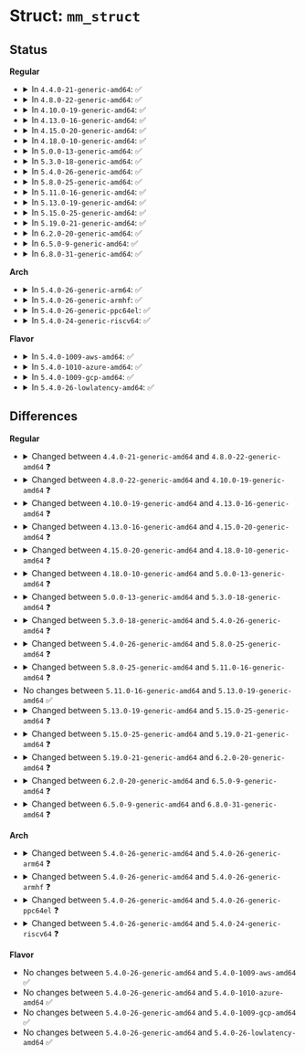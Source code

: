 # Struct: <code>mm_struct</code>

## Status
<b>Regular</b>
<ul>
<li>
<details>
<summary>In <code>4.4.0-21-generic-amd64</code>: ✅</summary>

```c
struct mm_struct {
    struct vm_area_struct * mmap;
    struct rb_root mm_rb;
    u32 vmacache_seqnum;
    long unsigned int (*)(struct file *, long unsigned int, long unsigned int, long unsigned int, long unsigned int) get_unmapped_area;
    long unsigned int mmap_base;
    long unsigned int mmap_legacy_base;
    long unsigned int task_size;
    long unsigned int highest_vm_end;
    pgd_t * pgd;
    atomic_t mm_users;
    atomic_t mm_count;
    atomic_long_t nr_ptes;
    atomic_long_t nr_pmds;
    int map_count;
    spinlock_t page_table_lock;
    struct rw_semaphore mmap_sem;
    struct list_head mmlist;
    long unsigned int hiwater_rss;
    long unsigned int hiwater_vm;
    long unsigned int total_vm;
    long unsigned int locked_vm;
    long unsigned int pinned_vm;
    long unsigned int shared_vm;
    long unsigned int exec_vm;
    long unsigned int stack_vm;
    long unsigned int def_flags;
    long unsigned int start_code;
    long unsigned int end_code;
    long unsigned int start_data;
    long unsigned int end_data;
    long unsigned int start_brk;
    long unsigned int brk;
    long unsigned int start_stack;
    long unsigned int arg_start;
    long unsigned int arg_end;
    long unsigned int env_start;
    long unsigned int env_end;
    long unsigned int[46] saved_auxv;
    struct mm_rss_stat rss_stat;
    struct linux_binfmt * binfmt;
    cpumask_var_t cpu_vm_mask_var;
    mm_context_t context;
    long unsigned int flags;
    struct core_state * core_state;
    spinlock_t ioctx_lock;
    struct kioctx_table * ioctx_table;
    struct task_struct * owner;
    struct file * exe_file;
    struct mmu_notifier_mm * mmu_notifier_mm;
    long unsigned int numa_next_scan;
    long unsigned int numa_scan_offset;
    int numa_scan_seq;
    bool tlb_flush_pending;
    struct uprobes_state uprobes_state;
    void * bd_addr;
    atomic_long_t hugetlb_usage;
}
```
</details>
</li>
<li>
<details>
<summary>In <code>4.8.0-22-generic-amd64</code>: ✅</summary>

```c
struct mm_struct {
    struct vm_area_struct * mmap;
    struct rb_root mm_rb;
    u32 vmacache_seqnum;
    long unsigned int (*)(struct file *, long unsigned int, long unsigned int, long unsigned int, long unsigned int) get_unmapped_area;
    long unsigned int mmap_base;
    long unsigned int mmap_legacy_base;
    long unsigned int task_size;
    long unsigned int highest_vm_end;
    pgd_t * pgd;
    atomic_t mm_users;
    atomic_t mm_count;
    atomic_long_t nr_ptes;
    atomic_long_t nr_pmds;
    int map_count;
    spinlock_t page_table_lock;
    struct rw_semaphore mmap_sem;
    struct list_head mmlist;
    long unsigned int hiwater_rss;
    long unsigned int hiwater_vm;
    long unsigned int total_vm;
    long unsigned int locked_vm;
    long unsigned int pinned_vm;
    long unsigned int data_vm;
    long unsigned int exec_vm;
    long unsigned int stack_vm;
    long unsigned int def_flags;
    long unsigned int start_code;
    long unsigned int end_code;
    long unsigned int start_data;
    long unsigned int end_data;
    long unsigned int start_brk;
    long unsigned int brk;
    long unsigned int start_stack;
    long unsigned int arg_start;
    long unsigned int arg_end;
    long unsigned int env_start;
    long unsigned int env_end;
    long unsigned int[46] saved_auxv;
    struct mm_rss_stat rss_stat;
    struct linux_binfmt * binfmt;
    cpumask_var_t cpu_vm_mask_var;
    mm_context_t context;
    long unsigned int flags;
    struct core_state * core_state;
    spinlock_t ioctx_lock;
    struct kioctx_table * ioctx_table;
    struct task_struct * owner;
    struct file * exe_file;
    struct mmu_notifier_mm * mmu_notifier_mm;
    long unsigned int numa_next_scan;
    long unsigned int numa_scan_offset;
    int numa_scan_seq;
    bool tlb_flush_pending;
    struct uprobes_state uprobes_state;
    void * bd_addr;
    atomic_long_t hugetlb_usage;
    struct work_struct async_put_work;
}
```
</details>
</li>
<li>
<details>
<summary>In <code>4.10.0-19-generic-amd64</code>: ✅</summary>

```c
struct mm_struct {
    struct vm_area_struct * mmap;
    struct rb_root mm_rb;
    u32 vmacache_seqnum;
    long unsigned int (*)(struct file *, long unsigned int, long unsigned int, long unsigned int, long unsigned int) get_unmapped_area;
    long unsigned int mmap_base;
    long unsigned int mmap_legacy_base;
    long unsigned int task_size;
    long unsigned int highest_vm_end;
    pgd_t * pgd;
    atomic_t mm_users;
    atomic_t mm_count;
    atomic_long_t nr_ptes;
    atomic_long_t nr_pmds;
    int map_count;
    spinlock_t page_table_lock;
    struct rw_semaphore mmap_sem;
    struct list_head mmlist;
    long unsigned int hiwater_rss;
    long unsigned int hiwater_vm;
    long unsigned int total_vm;
    long unsigned int locked_vm;
    long unsigned int pinned_vm;
    long unsigned int data_vm;
    long unsigned int exec_vm;
    long unsigned int stack_vm;
    long unsigned int def_flags;
    long unsigned int start_code;
    long unsigned int end_code;
    long unsigned int start_data;
    long unsigned int end_data;
    long unsigned int start_brk;
    long unsigned int brk;
    long unsigned int start_stack;
    long unsigned int arg_start;
    long unsigned int arg_end;
    long unsigned int env_start;
    long unsigned int env_end;
    long unsigned int[46] saved_auxv;
    struct mm_rss_stat rss_stat;
    struct linux_binfmt * binfmt;
    cpumask_var_t cpu_vm_mask_var;
    mm_context_t context;
    long unsigned int flags;
    struct core_state * core_state;
    spinlock_t ioctx_lock;
    struct kioctx_table * ioctx_table;
    struct task_struct * owner;
    struct user_namespace * user_ns;
    struct file * exe_file;
    struct mmu_notifier_mm * mmu_notifier_mm;
    struct cpumask cpumask_allocation;
    long unsigned int numa_next_scan;
    long unsigned int numa_scan_offset;
    int numa_scan_seq;
    bool tlb_flush_pending;
    struct uprobes_state uprobes_state;
    atomic_long_t hugetlb_usage;
    struct work_struct async_put_work;
}
```
</details>
</li>
<li>
<details>
<summary>In <code>4.13.0-16-generic-amd64</code>: ✅</summary>

```c
struct mm_struct {
    struct vm_area_struct * mmap;
    struct rb_root mm_rb;
    u32 vmacache_seqnum;
    long unsigned int (*)(struct file *, long unsigned int, long unsigned int, long unsigned int, long unsigned int) get_unmapped_area;
    long unsigned int mmap_base;
    long unsigned int mmap_legacy_base;
    long unsigned int mmap_compat_base;
    long unsigned int mmap_compat_legacy_base;
    long unsigned int task_size;
    long unsigned int highest_vm_end;
    pgd_t * pgd;
    atomic_t mm_users;
    atomic_t mm_count;
    atomic_long_t nr_ptes;
    atomic_long_t nr_pmds;
    int map_count;
    spinlock_t page_table_lock;
    struct rw_semaphore mmap_sem;
    struct list_head mmlist;
    long unsigned int hiwater_rss;
    long unsigned int hiwater_vm;
    long unsigned int total_vm;
    long unsigned int locked_vm;
    long unsigned int pinned_vm;
    long unsigned int data_vm;
    long unsigned int exec_vm;
    long unsigned int stack_vm;
    long unsigned int def_flags;
    long unsigned int start_code;
    long unsigned int end_code;
    long unsigned int start_data;
    long unsigned int end_data;
    long unsigned int start_brk;
    long unsigned int brk;
    long unsigned int start_stack;
    long unsigned int arg_start;
    long unsigned int arg_end;
    long unsigned int env_start;
    long unsigned int env_end;
    long unsigned int[46] saved_auxv;
    struct mm_rss_stat rss_stat;
    struct linux_binfmt * binfmt;
    cpumask_var_t cpu_vm_mask_var;
    mm_context_t context;
    long unsigned int flags;
    struct core_state * core_state;
    spinlock_t ioctx_lock;
    struct kioctx_table * ioctx_table;
    struct task_struct * owner;
    struct user_namespace * user_ns;
    struct file * exe_file;
    struct mmu_notifier_mm * mmu_notifier_mm;
    struct cpumask cpumask_allocation;
    long unsigned int numa_next_scan;
    long unsigned int numa_scan_offset;
    int numa_scan_seq;
    atomic_t tlb_flush_pending;
    bool tlb_flush_batched;
    struct uprobes_state uprobes_state;
    atomic_long_t hugetlb_usage;
    struct work_struct async_put_work;
}
```
</details>
</li>
<li>
<details>
<summary>In <code>4.15.0-20-generic-amd64</code>: ✅</summary>

```c
struct mm_struct {
    struct vm_area_struct * mmap;
    struct rb_root mm_rb;
    u32 vmacache_seqnum;
    long unsigned int (*)(struct file *, long unsigned int, long unsigned int, long unsigned int, long unsigned int) get_unmapped_area;
    long unsigned int mmap_base;
    long unsigned int mmap_legacy_base;
    long unsigned int mmap_compat_base;
    long unsigned int mmap_compat_legacy_base;
    long unsigned int task_size;
    long unsigned int highest_vm_end;
    pgd_t * pgd;
    atomic_t mm_users;
    atomic_t mm_count;
    atomic_long_t pgtables_bytes;
    int map_count;
    spinlock_t page_table_lock;
    struct rw_semaphore mmap_sem;
    struct list_head mmlist;
    long unsigned int hiwater_rss;
    long unsigned int hiwater_vm;
    long unsigned int total_vm;
    long unsigned int locked_vm;
    long unsigned int pinned_vm;
    long unsigned int data_vm;
    long unsigned int exec_vm;
    long unsigned int stack_vm;
    long unsigned int def_flags;
    long unsigned int start_code;
    long unsigned int end_code;
    long unsigned int start_data;
    long unsigned int end_data;
    long unsigned int start_brk;
    long unsigned int brk;
    long unsigned int start_stack;
    long unsigned int arg_start;
    long unsigned int arg_end;
    long unsigned int env_start;
    long unsigned int env_end;
    long unsigned int[46] saved_auxv;
    struct mm_rss_stat rss_stat;
    struct linux_binfmt * binfmt;
    cpumask_var_t cpu_vm_mask_var;
    mm_context_t context;
    long unsigned int flags;
    struct core_state * core_state;
    atomic_t membarrier_state;
    spinlock_t ioctx_lock;
    struct kioctx_table * ioctx_table;
    struct task_struct * owner;
    struct user_namespace * user_ns;
    struct file * exe_file;
    struct mmu_notifier_mm * mmu_notifier_mm;
    struct cpumask cpumask_allocation;
    long unsigned int numa_next_scan;
    long unsigned int numa_scan_offset;
    int numa_scan_seq;
    atomic_t tlb_flush_pending;
    bool tlb_flush_batched;
    struct uprobes_state uprobes_state;
    atomic_long_t hugetlb_usage;
    struct work_struct async_put_work;
    struct hmm * hmm;
}
```
</details>
</li>
<li>
<details>
<summary>In <code>4.18.0-10-generic-amd64</code>: ✅</summary>

```c
struct mm_struct {
    struct vm_area_struct * mmap;
    struct rb_root mm_rb;
    u64 vmacache_seqnum;
    long unsigned int (*)(struct file *, long unsigned int, long unsigned int, long unsigned int, long unsigned int) get_unmapped_area;
    long unsigned int mmap_base;
    long unsigned int mmap_legacy_base;
    long unsigned int mmap_compat_base;
    long unsigned int mmap_compat_legacy_base;
    long unsigned int task_size;
    long unsigned int highest_vm_end;
    pgd_t * pgd;
    atomic_t mm_users;
    atomic_t mm_count;
    atomic_long_t pgtables_bytes;
    int map_count;
    spinlock_t page_table_lock;
    struct rw_semaphore mmap_sem;
    struct list_head mmlist;
    long unsigned int hiwater_rss;
    long unsigned int hiwater_vm;
    long unsigned int total_vm;
    long unsigned int locked_vm;
    long unsigned int pinned_vm;
    long unsigned int data_vm;
    long unsigned int exec_vm;
    long unsigned int stack_vm;
    long unsigned int def_flags;
    spinlock_t arg_lock;
    long unsigned int start_code;
    long unsigned int end_code;
    long unsigned int start_data;
    long unsigned int end_data;
    long unsigned int start_brk;
    long unsigned int brk;
    long unsigned int start_stack;
    long unsigned int arg_start;
    long unsigned int arg_end;
    long unsigned int env_start;
    long unsigned int env_end;
    long unsigned int[46] saved_auxv;
    struct mm_rss_stat rss_stat;
    struct linux_binfmt * binfmt;
    cpumask_var_t cpu_vm_mask_var;
    mm_context_t context;
    long unsigned int flags;
    struct core_state * core_state;
    atomic_t membarrier_state;
    spinlock_t ioctx_lock;
    struct kioctx_table * ioctx_table;
    struct task_struct * owner;
    struct user_namespace * user_ns;
    struct file * exe_file;
    struct mmu_notifier_mm * mmu_notifier_mm;
    struct cpumask cpumask_allocation;
    long unsigned int numa_next_scan;
    long unsigned int numa_scan_offset;
    int numa_scan_seq;
    atomic_t tlb_flush_pending;
    bool tlb_flush_batched;
    struct uprobes_state uprobes_state;
    atomic_long_t hugetlb_usage;
    struct work_struct async_put_work;
    struct hmm * hmm;
}
```
</details>
</li>
<li>
<details>
<summary>In <code>5.0.0-13-generic-amd64</code>: ✅</summary>

```c
struct mm_struct {
    struct vm_area_struct * mmap;
    struct rb_root mm_rb;
    u64 vmacache_seqnum;
    long unsigned int (*)(struct file *, long unsigned int, long unsigned int, long unsigned int, long unsigned int) get_unmapped_area;
    long unsigned int mmap_base;
    long unsigned int mmap_legacy_base;
    long unsigned int mmap_compat_base;
    long unsigned int mmap_compat_legacy_base;
    long unsigned int task_size;
    long unsigned int highest_vm_end;
    pgd_t * pgd;
    atomic_t mm_users;
    atomic_t mm_count;
    atomic_long_t pgtables_bytes;
    int map_count;
    spinlock_t page_table_lock;
    struct rw_semaphore mmap_sem;
    struct list_head mmlist;
    long unsigned int hiwater_rss;
    long unsigned int hiwater_vm;
    long unsigned int total_vm;
    long unsigned int locked_vm;
    long unsigned int pinned_vm;
    long unsigned int data_vm;
    long unsigned int exec_vm;
    long unsigned int stack_vm;
    long unsigned int def_flags;
    spinlock_t arg_lock;
    long unsigned int start_code;
    long unsigned int end_code;
    long unsigned int start_data;
    long unsigned int end_data;
    long unsigned int start_brk;
    long unsigned int brk;
    long unsigned int start_stack;
    long unsigned int arg_start;
    long unsigned int arg_end;
    long unsigned int env_start;
    long unsigned int env_end;
    long unsigned int[46] saved_auxv;
    struct mm_rss_stat rss_stat;
    struct linux_binfmt * binfmt;
    mm_context_t context;
    long unsigned int flags;
    struct core_state * core_state;
    atomic_t membarrier_state;
    spinlock_t ioctx_lock;
    struct kioctx_table * ioctx_table;
    struct task_struct * owner;
    struct user_namespace * user_ns;
    struct file * exe_file;
    struct mmu_notifier_mm * mmu_notifier_mm;
    long unsigned int numa_next_scan;
    long unsigned int numa_scan_offset;
    int numa_scan_seq;
    atomic_t tlb_flush_pending;
    bool tlb_flush_batched;
    struct uprobes_state uprobes_state;
    atomic_long_t hugetlb_usage;
    struct work_struct async_put_work;
    struct hmm * hmm;
    long unsigned int[0] cpu_bitmap;
}
```
</details>
</li>
<li>
<details>
<summary>In <code>5.3.0-18-generic-amd64</code>: ✅</summary>

```c
struct mm_struct {
    struct vm_area_struct * mmap;
    struct rb_root mm_rb;
    u64 vmacache_seqnum;
    long unsigned int (*)(struct file *, long unsigned int, long unsigned int, long unsigned int, long unsigned int) get_unmapped_area;
    long unsigned int mmap_base;
    long unsigned int mmap_legacy_base;
    long unsigned int mmap_compat_base;
    long unsigned int mmap_compat_legacy_base;
    long unsigned int task_size;
    long unsigned int highest_vm_end;
    pgd_t * pgd;
    atomic_t mm_users;
    atomic_t mm_count;
    atomic_long_t pgtables_bytes;
    int map_count;
    spinlock_t page_table_lock;
    struct rw_semaphore mmap_sem;
    struct list_head mmlist;
    long unsigned int hiwater_rss;
    long unsigned int hiwater_vm;
    long unsigned int total_vm;
    long unsigned int locked_vm;
    atomic64_t pinned_vm;
    long unsigned int data_vm;
    long unsigned int exec_vm;
    long unsigned int stack_vm;
    long unsigned int def_flags;
    spinlock_t arg_lock;
    long unsigned int start_code;
    long unsigned int end_code;
    long unsigned int start_data;
    long unsigned int end_data;
    long unsigned int start_brk;
    long unsigned int brk;
    long unsigned int start_stack;
    long unsigned int arg_start;
    long unsigned int arg_end;
    long unsigned int env_start;
    long unsigned int env_end;
    long unsigned int[46] saved_auxv;
    struct mm_rss_stat rss_stat;
    struct linux_binfmt * binfmt;
    mm_context_t context;
    long unsigned int flags;
    struct core_state * core_state;
    atomic_t membarrier_state;
    spinlock_t ioctx_lock;
    struct kioctx_table * ioctx_table;
    struct task_struct * owner;
    struct user_namespace * user_ns;
    struct file * exe_file;
    struct mmu_notifier_mm * mmu_notifier_mm;
    long unsigned int numa_next_scan;
    long unsigned int numa_scan_offset;
    int numa_scan_seq;
    atomic_t tlb_flush_pending;
    bool tlb_flush_batched;
    struct uprobes_state uprobes_state;
    atomic_long_t hugetlb_usage;
    struct work_struct async_put_work;
    struct hmm * hmm;
    long unsigned int[0] cpu_bitmap;
}
```
</details>
</li>
<li>
<details>
<summary>In <code>5.4.0-26-generic-amd64</code>: ✅</summary>

```c
struct mm_struct {
    struct vm_area_struct * mmap;
    struct rb_root mm_rb;
    u64 vmacache_seqnum;
    long unsigned int (*)(struct file *, long unsigned int, long unsigned int, long unsigned int, long unsigned int) get_unmapped_area;
    long unsigned int mmap_base;
    long unsigned int mmap_legacy_base;
    long unsigned int mmap_compat_base;
    long unsigned int mmap_compat_legacy_base;
    long unsigned int task_size;
    long unsigned int highest_vm_end;
    pgd_t * pgd;
    atomic_t membarrier_state;
    atomic_t mm_users;
    atomic_t mm_count;
    atomic_long_t pgtables_bytes;
    int map_count;
    spinlock_t page_table_lock;
    struct rw_semaphore mmap_sem;
    struct list_head mmlist;
    long unsigned int hiwater_rss;
    long unsigned int hiwater_vm;
    long unsigned int total_vm;
    long unsigned int locked_vm;
    atomic64_t pinned_vm;
    long unsigned int data_vm;
    long unsigned int exec_vm;
    long unsigned int stack_vm;
    long unsigned int def_flags;
    spinlock_t arg_lock;
    long unsigned int start_code;
    long unsigned int end_code;
    long unsigned int start_data;
    long unsigned int end_data;
    long unsigned int start_brk;
    long unsigned int brk;
    long unsigned int start_stack;
    long unsigned int arg_start;
    long unsigned int arg_end;
    long unsigned int env_start;
    long unsigned int env_end;
    long unsigned int[46] saved_auxv;
    struct mm_rss_stat rss_stat;
    struct linux_binfmt * binfmt;
    mm_context_t context;
    long unsigned int flags;
    struct core_state * core_state;
    spinlock_t ioctx_lock;
    struct kioctx_table * ioctx_table;
    struct task_struct * owner;
    struct user_namespace * user_ns;
    struct file * exe_file;
    struct mmu_notifier_mm * mmu_notifier_mm;
    long unsigned int numa_next_scan;
    long unsigned int numa_scan_offset;
    int numa_scan_seq;
    atomic_t tlb_flush_pending;
    bool tlb_flush_batched;
    struct uprobes_state uprobes_state;
    atomic_long_t hugetlb_usage;
    struct work_struct async_put_work;
    long unsigned int[0] cpu_bitmap;
}
```
</details>
</li>
<li>
<details>
<summary>In <code>5.8.0-25-generic-amd64</code>: ✅</summary>

```c
struct mm_struct {
    struct vm_area_struct * mmap;
    struct rb_root mm_rb;
    u64 vmacache_seqnum;
    long unsigned int (*)(struct file *, long unsigned int, long unsigned int, long unsigned int, long unsigned int) get_unmapped_area;
    long unsigned int mmap_base;
    long unsigned int mmap_legacy_base;
    long unsigned int mmap_compat_base;
    long unsigned int mmap_compat_legacy_base;
    long unsigned int task_size;
    long unsigned int highest_vm_end;
    pgd_t * pgd;
    atomic_t membarrier_state;
    atomic_t mm_users;
    atomic_t mm_count;
    atomic_long_t pgtables_bytes;
    int map_count;
    spinlock_t page_table_lock;
    struct rw_semaphore mmap_lock;
    struct list_head mmlist;
    long unsigned int hiwater_rss;
    long unsigned int hiwater_vm;
    long unsigned int total_vm;
    long unsigned int locked_vm;
    atomic64_t pinned_vm;
    long unsigned int data_vm;
    long unsigned int exec_vm;
    long unsigned int stack_vm;
    long unsigned int def_flags;
    spinlock_t arg_lock;
    long unsigned int start_code;
    long unsigned int end_code;
    long unsigned int start_data;
    long unsigned int end_data;
    long unsigned int start_brk;
    long unsigned int brk;
    long unsigned int start_stack;
    long unsigned int arg_start;
    long unsigned int arg_end;
    long unsigned int env_start;
    long unsigned int env_end;
    long unsigned int[46] saved_auxv;
    struct mm_rss_stat rss_stat;
    struct linux_binfmt * binfmt;
    mm_context_t context;
    long unsigned int flags;
    struct core_state * core_state;
    spinlock_t ioctx_lock;
    struct kioctx_table * ioctx_table;
    struct task_struct * owner;
    struct user_namespace * user_ns;
    struct file * exe_file;
    struct mmu_notifier_subscriptions * notifier_subscriptions;
    long unsigned int numa_next_scan;
    long unsigned int numa_scan_offset;
    int numa_scan_seq;
    atomic_t tlb_flush_pending;
    bool tlb_flush_batched;
    struct uprobes_state uprobes_state;
    atomic_long_t hugetlb_usage;
    struct work_struct async_put_work;
    long unsigned int[0] cpu_bitmap;
}
```
</details>
</li>
<li>
<details>
<summary>In <code>5.11.0-16-generic-amd64</code>: ✅</summary>

```c
struct mm_struct {
    struct vm_area_struct * mmap;
    struct rb_root mm_rb;
    u64 vmacache_seqnum;
    long unsigned int (*)(struct file *, long unsigned int, long unsigned int, long unsigned int, long unsigned int) get_unmapped_area;
    long unsigned int mmap_base;
    long unsigned int mmap_legacy_base;
    long unsigned int mmap_compat_base;
    long unsigned int mmap_compat_legacy_base;
    long unsigned int task_size;
    long unsigned int highest_vm_end;
    pgd_t * pgd;
    atomic_t membarrier_state;
    atomic_t mm_users;
    atomic_t mm_count;
    atomic_t has_pinned;
    seqcount_t write_protect_seq;
    atomic_long_t pgtables_bytes;
    int map_count;
    spinlock_t page_table_lock;
    struct rw_semaphore mmap_lock;
    struct list_head mmlist;
    long unsigned int hiwater_rss;
    long unsigned int hiwater_vm;
    long unsigned int total_vm;
    long unsigned int locked_vm;
    atomic64_t pinned_vm;
    long unsigned int data_vm;
    long unsigned int exec_vm;
    long unsigned int stack_vm;
    long unsigned int def_flags;
    spinlock_t arg_lock;
    long unsigned int start_code;
    long unsigned int end_code;
    long unsigned int start_data;
    long unsigned int end_data;
    long unsigned int start_brk;
    long unsigned int brk;
    long unsigned int start_stack;
    long unsigned int arg_start;
    long unsigned int arg_end;
    long unsigned int env_start;
    long unsigned int env_end;
    long unsigned int[46] saved_auxv;
    struct mm_rss_stat rss_stat;
    struct linux_binfmt * binfmt;
    mm_context_t context;
    long unsigned int flags;
    struct core_state * core_state;
    spinlock_t ioctx_lock;
    struct kioctx_table * ioctx_table;
    struct task_struct * owner;
    struct user_namespace * user_ns;
    struct file * exe_file;
    struct mmu_notifier_subscriptions * notifier_subscriptions;
    long unsigned int numa_next_scan;
    long unsigned int numa_scan_offset;
    int numa_scan_seq;
    atomic_t tlb_flush_pending;
    bool tlb_flush_batched;
    struct uprobes_state uprobes_state;
    atomic_long_t hugetlb_usage;
    struct work_struct async_put_work;
    u32 pasid;
    long unsigned int[0] cpu_bitmap;
}
```
</details>
</li>
<li>
<details>
<summary>In <code>5.13.0-19-generic-amd64</code>: ✅</summary>

```c
struct mm_struct {
    struct vm_area_struct * mmap;
    struct rb_root mm_rb;
    u64 vmacache_seqnum;
    long unsigned int (*)(struct file *, long unsigned int, long unsigned int, long unsigned int, long unsigned int) get_unmapped_area;
    long unsigned int mmap_base;
    long unsigned int mmap_legacy_base;
    long unsigned int mmap_compat_base;
    long unsigned int mmap_compat_legacy_base;
    long unsigned int task_size;
    long unsigned int highest_vm_end;
    pgd_t * pgd;
    atomic_t membarrier_state;
    atomic_t mm_users;
    atomic_t mm_count;
    atomic_t has_pinned;
    atomic_long_t pgtables_bytes;
    int map_count;
    spinlock_t page_table_lock;
    struct rw_semaphore mmap_lock;
    struct list_head mmlist;
    long unsigned int hiwater_rss;
    long unsigned int hiwater_vm;
    long unsigned int total_vm;
    long unsigned int locked_vm;
    atomic64_t pinned_vm;
    long unsigned int data_vm;
    long unsigned int exec_vm;
    long unsigned int stack_vm;
    long unsigned int def_flags;
    seqcount_t write_protect_seq;
    spinlock_t arg_lock;
    long unsigned int start_code;
    long unsigned int end_code;
    long unsigned int start_data;
    long unsigned int end_data;
    long unsigned int start_brk;
    long unsigned int brk;
    long unsigned int start_stack;
    long unsigned int arg_start;
    long unsigned int arg_end;
    long unsigned int env_start;
    long unsigned int env_end;
    long unsigned int[46] saved_auxv;
    struct mm_rss_stat rss_stat;
    struct linux_binfmt * binfmt;
    mm_context_t context;
    long unsigned int flags;
    struct core_state * core_state;
    spinlock_t ioctx_lock;
    struct kioctx_table * ioctx_table;
    struct task_struct * owner;
    struct user_namespace * user_ns;
    struct file * exe_file;
    struct mmu_notifier_subscriptions * notifier_subscriptions;
    long unsigned int numa_next_scan;
    long unsigned int numa_scan_offset;
    int numa_scan_seq;
    atomic_t tlb_flush_pending;
    bool tlb_flush_batched;
    struct uprobes_state uprobes_state;
    atomic_long_t hugetlb_usage;
    struct work_struct async_put_work;
    u32 pasid;
    long unsigned int[0] cpu_bitmap;
}
```
</details>
</li>
<li>
<details>
<summary>In <code>5.15.0-25-generic-amd64</code>: ✅</summary>

```c
struct mm_struct {
    struct vm_area_struct * mmap;
    struct rb_root mm_rb;
    u64 vmacache_seqnum;
    long unsigned int (*)(struct file *, long unsigned int, long unsigned int, long unsigned int, long unsigned int) get_unmapped_area;
    long unsigned int mmap_base;
    long unsigned int mmap_legacy_base;
    long unsigned int mmap_compat_base;
    long unsigned int mmap_compat_legacy_base;
    long unsigned int task_size;
    long unsigned int highest_vm_end;
    pgd_t * pgd;
    atomic_t membarrier_state;
    atomic_t mm_users;
    atomic_t mm_count;
    atomic_long_t pgtables_bytes;
    int map_count;
    spinlock_t page_table_lock;
    struct rw_semaphore mmap_lock;
    struct list_head mmlist;
    long unsigned int hiwater_rss;
    long unsigned int hiwater_vm;
    long unsigned int total_vm;
    long unsigned int locked_vm;
    atomic64_t pinned_vm;
    long unsigned int data_vm;
    long unsigned int exec_vm;
    long unsigned int stack_vm;
    long unsigned int def_flags;
    seqcount_t write_protect_seq;
    spinlock_t arg_lock;
    long unsigned int start_code;
    long unsigned int end_code;
    long unsigned int start_data;
    long unsigned int end_data;
    long unsigned int start_brk;
    long unsigned int brk;
    long unsigned int start_stack;
    long unsigned int arg_start;
    long unsigned int arg_end;
    long unsigned int env_start;
    long unsigned int env_end;
    long unsigned int[48] saved_auxv;
    struct mm_rss_stat rss_stat;
    struct linux_binfmt * binfmt;
    mm_context_t context;
    long unsigned int flags;
    struct core_state * core_state;
    spinlock_t ioctx_lock;
    struct kioctx_table * ioctx_table;
    struct task_struct * owner;
    struct user_namespace * user_ns;
    struct file * exe_file;
    struct mmu_notifier_subscriptions * notifier_subscriptions;
    long unsigned int numa_next_scan;
    long unsigned int numa_scan_offset;
    int numa_scan_seq;
    atomic_t tlb_flush_pending;
    bool tlb_flush_batched;
    struct uprobes_state uprobes_state;
    atomic_long_t hugetlb_usage;
    struct work_struct async_put_work;
    u32 pasid;
    long unsigned int[0] cpu_bitmap;
}
```
</details>
</li>
<li>
<details>
<summary>In <code>5.19.0-21-generic-amd64</code>: ✅</summary>

```c
struct mm_struct {
    struct vm_area_struct * mmap;
    struct rb_root mm_rb;
    u64 vmacache_seqnum;
    long unsigned int (*)(struct file *, long unsigned int, long unsigned int, long unsigned int, long unsigned int) get_unmapped_area;
    long unsigned int mmap_base;
    long unsigned int mmap_legacy_base;
    long unsigned int mmap_compat_base;
    long unsigned int mmap_compat_legacy_base;
    long unsigned int task_size;
    long unsigned int highest_vm_end;
    pgd_t * pgd;
    atomic_t membarrier_state;
    atomic_t mm_users;
    atomic_t mm_count;
    atomic_long_t pgtables_bytes;
    int map_count;
    spinlock_t page_table_lock;
    struct rw_semaphore mmap_lock;
    struct list_head mmlist;
    long unsigned int hiwater_rss;
    long unsigned int hiwater_vm;
    long unsigned int total_vm;
    long unsigned int locked_vm;
    atomic64_t pinned_vm;
    long unsigned int data_vm;
    long unsigned int exec_vm;
    long unsigned int stack_vm;
    long unsigned int def_flags;
    seqcount_t write_protect_seq;
    spinlock_t arg_lock;
    long unsigned int start_code;
    long unsigned int end_code;
    long unsigned int start_data;
    long unsigned int end_data;
    long unsigned int start_brk;
    long unsigned int brk;
    long unsigned int start_stack;
    long unsigned int arg_start;
    long unsigned int arg_end;
    long unsigned int env_start;
    long unsigned int env_end;
    long unsigned int[48] saved_auxv;
    struct mm_rss_stat rss_stat;
    struct linux_binfmt * binfmt;
    mm_context_t context;
    long unsigned int flags;
    spinlock_t ioctx_lock;
    struct kioctx_table * ioctx_table;
    struct task_struct * owner;
    struct user_namespace * user_ns;
    struct file * exe_file;
    struct mmu_notifier_subscriptions * notifier_subscriptions;
    long unsigned int numa_next_scan;
    long unsigned int numa_scan_offset;
    int numa_scan_seq;
    atomic_t tlb_flush_pending;
    atomic_t tlb_flush_batched;
    struct uprobes_state uprobes_state;
    atomic_long_t hugetlb_usage;
    struct work_struct async_put_work;
    u32 pasid;
    long unsigned int ksm_merging_pages;
    long unsigned int[0] cpu_bitmap;
}
```
</details>
</li>
<li>
<details>
<summary>In <code>6.2.0-20-generic-amd64</code>: ✅</summary>

```c
struct mm_struct {
    struct maple_tree mm_mt;
    long unsigned int (*)(struct file *, long unsigned int, long unsigned int, long unsigned int, long unsigned int) get_unmapped_area;
    long unsigned int mmap_base;
    long unsigned int mmap_legacy_base;
    long unsigned int mmap_compat_base;
    long unsigned int mmap_compat_legacy_base;
    long unsigned int task_size;
    pgd_t * pgd;
    atomic_t membarrier_state;
    atomic_t mm_users;
    atomic_t mm_count;
    atomic_long_t pgtables_bytes;
    int map_count;
    spinlock_t page_table_lock;
    struct rw_semaphore mmap_lock;
    struct list_head mmlist;
    long unsigned int hiwater_rss;
    long unsigned int hiwater_vm;
    long unsigned int total_vm;
    long unsigned int locked_vm;
    atomic64_t pinned_vm;
    long unsigned int data_vm;
    long unsigned int exec_vm;
    long unsigned int stack_vm;
    long unsigned int def_flags;
    seqcount_t write_protect_seq;
    spinlock_t arg_lock;
    long unsigned int start_code;
    long unsigned int end_code;
    long unsigned int start_data;
    long unsigned int end_data;
    long unsigned int start_brk;
    long unsigned int brk;
    long unsigned int start_stack;
    long unsigned int arg_start;
    long unsigned int arg_end;
    long unsigned int env_start;
    long unsigned int env_end;
    long unsigned int[48] saved_auxv;
    struct percpu_counter[4] rss_stat;
    struct linux_binfmt * binfmt;
    mm_context_t context;
    long unsigned int flags;
    spinlock_t ioctx_lock;
    struct kioctx_table * ioctx_table;
    struct task_struct * owner;
    struct user_namespace * user_ns;
    struct file * exe_file;
    struct mmu_notifier_subscriptions * notifier_subscriptions;
    long unsigned int numa_next_scan;
    long unsigned int numa_scan_offset;
    int numa_scan_seq;
    atomic_t tlb_flush_pending;
    atomic_t tlb_flush_batched;
    struct uprobes_state uprobes_state;
    atomic_long_t hugetlb_usage;
    struct work_struct async_put_work;
    u32 pasid;
    long unsigned int ksm_merging_pages;
    long unsigned int ksm_rmap_items;
    struct (anon) lru_gen;
    long unsigned int[0] cpu_bitmap;
}
```
</details>
</li>
<li>
<details>
<summary>In <code>6.5.0-9-generic-amd64</code>: ✅</summary>

```c
struct mm_struct {
    atomic_t mm_count;
    struct maple_tree mm_mt;
    long unsigned int (*)(struct file *, long unsigned int, long unsigned int, long unsigned int, long unsigned int) get_unmapped_area;
    long unsigned int mmap_base;
    long unsigned int mmap_legacy_base;
    long unsigned int mmap_compat_base;
    long unsigned int mmap_compat_legacy_base;
    long unsigned int task_size;
    pgd_t * pgd;
    atomic_t membarrier_state;
    atomic_t mm_users;
    struct mm_cid * pcpu_cid;
    long unsigned int mm_cid_next_scan;
    atomic_long_t pgtables_bytes;
    int map_count;
    spinlock_t page_table_lock;
    struct rw_semaphore mmap_lock;
    struct list_head mmlist;
    int mm_lock_seq;
    long unsigned int hiwater_rss;
    long unsigned int hiwater_vm;
    long unsigned int total_vm;
    long unsigned int locked_vm;
    atomic64_t pinned_vm;
    long unsigned int data_vm;
    long unsigned int exec_vm;
    long unsigned int stack_vm;
    long unsigned int def_flags;
    seqcount_t write_protect_seq;
    spinlock_t arg_lock;
    long unsigned int start_code;
    long unsigned int end_code;
    long unsigned int start_data;
    long unsigned int end_data;
    long unsigned int start_brk;
    long unsigned int brk;
    long unsigned int start_stack;
    long unsigned int arg_start;
    long unsigned int arg_end;
    long unsigned int env_start;
    long unsigned int env_end;
    long unsigned int[52] saved_auxv;
    struct percpu_counter[4] rss_stat;
    struct linux_binfmt * binfmt;
    mm_context_t context;
    long unsigned int flags;
    spinlock_t ioctx_lock;
    struct kioctx_table * ioctx_table;
    struct task_struct * owner;
    struct user_namespace * user_ns;
    struct file * exe_file;
    struct mmu_notifier_subscriptions * notifier_subscriptions;
    long unsigned int numa_next_scan;
    long unsigned int numa_scan_offset;
    int numa_scan_seq;
    atomic_t tlb_flush_pending;
    atomic_t tlb_flush_batched;
    struct uprobes_state uprobes_state;
    atomic_long_t hugetlb_usage;
    struct work_struct async_put_work;
    u32 pasid;
    long unsigned int ksm_merging_pages;
    long unsigned int ksm_rmap_items;
    struct (anon) lru_gen;
    long unsigned int[0] cpu_bitmap;
}
```
</details>
</li>
<li>
<details>
<summary>In <code>6.8.0-31-generic-amd64</code>: ✅</summary>

```c
struct mm_struct {
    atomic_t mm_count;
    struct maple_tree mm_mt;
    long unsigned int (*)(struct file *, long unsigned int, long unsigned int, long unsigned int, long unsigned int) get_unmapped_area;
    long unsigned int mmap_base;
    long unsigned int mmap_legacy_base;
    long unsigned int mmap_compat_base;
    long unsigned int mmap_compat_legacy_base;
    long unsigned int task_size;
    pgd_t * pgd;
    atomic_t membarrier_state;
    atomic_t mm_users;
    struct mm_cid * pcpu_cid;
    long unsigned int mm_cid_next_scan;
    atomic_long_t pgtables_bytes;
    int map_count;
    spinlock_t page_table_lock;
    struct rw_semaphore mmap_lock;
    struct list_head mmlist;
    int mm_lock_seq;
    long unsigned int hiwater_rss;
    long unsigned int hiwater_vm;
    long unsigned int total_vm;
    long unsigned int locked_vm;
    atomic64_t pinned_vm;
    long unsigned int data_vm;
    long unsigned int exec_vm;
    long unsigned int stack_vm;
    long unsigned int def_flags;
    seqcount_t write_protect_seq;
    spinlock_t arg_lock;
    long unsigned int start_code;
    long unsigned int end_code;
    long unsigned int start_data;
    long unsigned int end_data;
    long unsigned int start_brk;
    long unsigned int brk;
    long unsigned int start_stack;
    long unsigned int arg_start;
    long unsigned int arg_end;
    long unsigned int env_start;
    long unsigned int env_end;
    long unsigned int[52] saved_auxv;
    struct percpu_counter[4] rss_stat;
    struct linux_binfmt * binfmt;
    mm_context_t context;
    long unsigned int flags;
    spinlock_t ioctx_lock;
    struct kioctx_table * ioctx_table;
    struct task_struct * owner;
    struct user_namespace * user_ns;
    struct file * exe_file;
    struct mmu_notifier_subscriptions * notifier_subscriptions;
    long unsigned int numa_next_scan;
    long unsigned int numa_scan_offset;
    int numa_scan_seq;
    atomic_t tlb_flush_pending;
    atomic_t tlb_flush_batched;
    struct uprobes_state uprobes_state;
    atomic_long_t hugetlb_usage;
    struct work_struct async_put_work;
    struct iommu_mm_data * iommu_mm;
    long unsigned int ksm_merging_pages;
    long unsigned int ksm_rmap_items;
    long unsigned int ksm_zero_pages;
    struct (anon) lru_gen;
    long unsigned int[0] cpu_bitmap;
}
```
</details>
</li>
</ul>
<b>Arch</b>
<ul>
<li>
<details>
<summary>In <code>5.4.0-26-generic-arm64</code>: ✅</summary>

```c
struct mm_struct {
    struct vm_area_struct * mmap;
    struct rb_root mm_rb;
    u64 vmacache_seqnum;
    long unsigned int (*)(struct file *, long unsigned int, long unsigned int, long unsigned int, long unsigned int) get_unmapped_area;
    long unsigned int mmap_base;
    long unsigned int mmap_legacy_base;
    long unsigned int task_size;
    long unsigned int highest_vm_end;
    pgd_t * pgd;
    atomic_t membarrier_state;
    atomic_t mm_users;
    atomic_t mm_count;
    atomic_long_t pgtables_bytes;
    int map_count;
    spinlock_t page_table_lock;
    struct rw_semaphore mmap_sem;
    struct list_head mmlist;
    long unsigned int hiwater_rss;
    long unsigned int hiwater_vm;
    long unsigned int total_vm;
    long unsigned int locked_vm;
    atomic64_t pinned_vm;
    long unsigned int data_vm;
    long unsigned int exec_vm;
    long unsigned int stack_vm;
    long unsigned int def_flags;
    spinlock_t arg_lock;
    long unsigned int start_code;
    long unsigned int end_code;
    long unsigned int start_data;
    long unsigned int end_data;
    long unsigned int start_brk;
    long unsigned int brk;
    long unsigned int start_stack;
    long unsigned int arg_start;
    long unsigned int arg_end;
    long unsigned int env_start;
    long unsigned int env_end;
    long unsigned int[46] saved_auxv;
    struct mm_rss_stat rss_stat;
    struct linux_binfmt * binfmt;
    mm_context_t context;
    long unsigned int flags;
    struct core_state * core_state;
    spinlock_t ioctx_lock;
    struct kioctx_table * ioctx_table;
    struct task_struct * owner;
    struct user_namespace * user_ns;
    struct file * exe_file;
    struct mmu_notifier_mm * mmu_notifier_mm;
    long unsigned int numa_next_scan;
    long unsigned int numa_scan_offset;
    int numa_scan_seq;
    atomic_t tlb_flush_pending;
    struct uprobes_state uprobes_state;
    atomic_long_t hugetlb_usage;
    struct work_struct async_put_work;
    long unsigned int[0] cpu_bitmap;
}
```
</details>
</li>
<li>
<details>
<summary>In <code>5.4.0-26-generic-armhf</code>: ✅</summary>

```c
struct mm_struct {
    struct vm_area_struct * mmap;
    struct rb_root mm_rb;
    u64 vmacache_seqnum;
    long unsigned int (*)(struct file *, long unsigned int, long unsigned int, long unsigned int, long unsigned int) get_unmapped_area;
    long unsigned int mmap_base;
    long unsigned int mmap_legacy_base;
    long unsigned int task_size;
    long unsigned int highest_vm_end;
    pgd_t * pgd;
    atomic_t membarrier_state;
    atomic_t mm_users;
    atomic_t mm_count;
    atomic_long_t pgtables_bytes;
    int map_count;
    spinlock_t page_table_lock;
    struct rw_semaphore mmap_sem;
    struct list_head mmlist;
    long unsigned int hiwater_rss;
    long unsigned int hiwater_vm;
    long unsigned int total_vm;
    long unsigned int locked_vm;
    atomic64_t pinned_vm;
    long unsigned int data_vm;
    long unsigned int exec_vm;
    long unsigned int stack_vm;
    long unsigned int def_flags;
    spinlock_t arg_lock;
    long unsigned int start_code;
    long unsigned int end_code;
    long unsigned int start_data;
    long unsigned int end_data;
    long unsigned int start_brk;
    long unsigned int brk;
    long unsigned int start_stack;
    long unsigned int arg_start;
    long unsigned int arg_end;
    long unsigned int env_start;
    long unsigned int env_end;
    long unsigned int[42] saved_auxv;
    struct mm_rss_stat rss_stat;
    struct linux_binfmt * binfmt;
    mm_context_t context;
    long unsigned int flags;
    struct core_state * core_state;
    spinlock_t ioctx_lock;
    struct kioctx_table * ioctx_table;
    struct task_struct * owner;
    struct user_namespace * user_ns;
    struct file * exe_file;
    struct mmu_notifier_mm * mmu_notifier_mm;
    atomic_t tlb_flush_pending;
    struct uprobes_state uprobes_state;
    struct work_struct async_put_work;
    long unsigned int[0] cpu_bitmap;
}
```
</details>
</li>
<li>
<details>
<summary>In <code>5.4.0-26-generic-ppc64el</code>: ✅</summary>

```c
struct mm_struct {
    struct vm_area_struct * mmap;
    struct rb_root mm_rb;
    u64 vmacache_seqnum;
    long unsigned int (*)(struct file *, long unsigned int, long unsigned int, long unsigned int, long unsigned int) get_unmapped_area;
    long unsigned int mmap_base;
    long unsigned int mmap_legacy_base;
    long unsigned int task_size;
    long unsigned int highest_vm_end;
    pgd_t * pgd;
    atomic_t membarrier_state;
    atomic_t mm_users;
    atomic_t mm_count;
    atomic_long_t pgtables_bytes;
    int map_count;
    spinlock_t page_table_lock;
    struct rw_semaphore mmap_sem;
    struct list_head mmlist;
    long unsigned int hiwater_rss;
    long unsigned int hiwater_vm;
    long unsigned int total_vm;
    long unsigned int locked_vm;
    atomic64_t pinned_vm;
    long unsigned int data_vm;
    long unsigned int exec_vm;
    long unsigned int stack_vm;
    long unsigned int def_flags;
    spinlock_t arg_lock;
    long unsigned int start_code;
    long unsigned int end_code;
    long unsigned int start_data;
    long unsigned int end_data;
    long unsigned int start_brk;
    long unsigned int brk;
    long unsigned int start_stack;
    long unsigned int arg_start;
    long unsigned int arg_end;
    long unsigned int env_start;
    long unsigned int env_end;
    long unsigned int[70] saved_auxv;
    struct mm_rss_stat rss_stat;
    struct linux_binfmt * binfmt;
    mm_context_t context;
    long unsigned int flags;
    struct core_state * core_state;
    spinlock_t ioctx_lock;
    struct kioctx_table * ioctx_table;
    struct task_struct * owner;
    struct user_namespace * user_ns;
    struct file * exe_file;
    struct mmu_notifier_mm * mmu_notifier_mm;
    long unsigned int numa_next_scan;
    long unsigned int numa_scan_offset;
    int numa_scan_seq;
    atomic_t tlb_flush_pending;
    struct uprobes_state uprobes_state;
    atomic_long_t hugetlb_usage;
    struct work_struct async_put_work;
    long unsigned int[0] cpu_bitmap;
}
```
</details>
</li>
<li>
<details>
<summary>In <code>5.4.0-24-generic-riscv64</code>: ✅</summary>

```c
struct mm_struct {
    struct vm_area_struct * mmap;
    struct rb_root mm_rb;
    u64 vmacache_seqnum;
    long unsigned int (*)(struct file *, long unsigned int, long unsigned int, long unsigned int, long unsigned int) get_unmapped_area;
    long unsigned int mmap_base;
    long unsigned int mmap_legacy_base;
    long unsigned int task_size;
    long unsigned int highest_vm_end;
    pgd_t * pgd;
    atomic_t membarrier_state;
    atomic_t mm_users;
    atomic_t mm_count;
    atomic_long_t pgtables_bytes;
    int map_count;
    spinlock_t page_table_lock;
    struct rw_semaphore mmap_sem;
    struct list_head mmlist;
    long unsigned int hiwater_rss;
    long unsigned int hiwater_vm;
    long unsigned int total_vm;
    long unsigned int locked_vm;
    atomic64_t pinned_vm;
    long unsigned int data_vm;
    long unsigned int exec_vm;
    long unsigned int stack_vm;
    long unsigned int def_flags;
    spinlock_t arg_lock;
    long unsigned int start_code;
    long unsigned int end_code;
    long unsigned int start_data;
    long unsigned int end_data;
    long unsigned int start_brk;
    long unsigned int brk;
    long unsigned int start_stack;
    long unsigned int arg_start;
    long unsigned int arg_end;
    long unsigned int env_start;
    long unsigned int env_end;
    long unsigned int[42] saved_auxv;
    struct mm_rss_stat rss_stat;
    struct linux_binfmt * binfmt;
    mm_context_t context;
    long unsigned int flags;
    struct core_state * core_state;
    spinlock_t ioctx_lock;
    struct kioctx_table * ioctx_table;
    struct task_struct * owner;
    struct user_namespace * user_ns;
    struct file * exe_file;
    struct mmu_notifier_mm * mmu_notifier_mm;
    atomic_t tlb_flush_pending;
    struct uprobes_state uprobes_state;
    atomic_long_t hugetlb_usage;
    struct work_struct async_put_work;
    long unsigned int[0] cpu_bitmap;
}
```
</details>
</li>
</ul>
<b>Flavor</b>
<ul>
<li>
<details>
<summary>In <code>5.4.0-1009-aws-amd64</code>: ✅</summary>

```c
struct mm_struct {
    struct vm_area_struct * mmap;
    struct rb_root mm_rb;
    u64 vmacache_seqnum;
    long unsigned int (*)(struct file *, long unsigned int, long unsigned int, long unsigned int, long unsigned int) get_unmapped_area;
    long unsigned int mmap_base;
    long unsigned int mmap_legacy_base;
    long unsigned int mmap_compat_base;
    long unsigned int mmap_compat_legacy_base;
    long unsigned int task_size;
    long unsigned int highest_vm_end;
    pgd_t * pgd;
    atomic_t membarrier_state;
    atomic_t mm_users;
    atomic_t mm_count;
    atomic_long_t pgtables_bytes;
    int map_count;
    spinlock_t page_table_lock;
    struct rw_semaphore mmap_sem;
    struct list_head mmlist;
    long unsigned int hiwater_rss;
    long unsigned int hiwater_vm;
    long unsigned int total_vm;
    long unsigned int locked_vm;
    atomic64_t pinned_vm;
    long unsigned int data_vm;
    long unsigned int exec_vm;
    long unsigned int stack_vm;
    long unsigned int def_flags;
    spinlock_t arg_lock;
    long unsigned int start_code;
    long unsigned int end_code;
    long unsigned int start_data;
    long unsigned int end_data;
    long unsigned int start_brk;
    long unsigned int brk;
    long unsigned int start_stack;
    long unsigned int arg_start;
    long unsigned int arg_end;
    long unsigned int env_start;
    long unsigned int env_end;
    long unsigned int[46] saved_auxv;
    struct mm_rss_stat rss_stat;
    struct linux_binfmt * binfmt;
    mm_context_t context;
    long unsigned int flags;
    struct core_state * core_state;
    spinlock_t ioctx_lock;
    struct kioctx_table * ioctx_table;
    struct task_struct * owner;
    struct user_namespace * user_ns;
    struct file * exe_file;
    struct mmu_notifier_mm * mmu_notifier_mm;
    long unsigned int numa_next_scan;
    long unsigned int numa_scan_offset;
    int numa_scan_seq;
    atomic_t tlb_flush_pending;
    bool tlb_flush_batched;
    struct uprobes_state uprobes_state;
    atomic_long_t hugetlb_usage;
    struct work_struct async_put_work;
    long unsigned int[0] cpu_bitmap;
}
```
</details>
</li>
<li>
<details>
<summary>In <code>5.4.0-1010-azure-amd64</code>: ✅</summary>

```c
struct mm_struct {
    struct vm_area_struct * mmap;
    struct rb_root mm_rb;
    u64 vmacache_seqnum;
    long unsigned int (*)(struct file *, long unsigned int, long unsigned int, long unsigned int, long unsigned int) get_unmapped_area;
    long unsigned int mmap_base;
    long unsigned int mmap_legacy_base;
    long unsigned int mmap_compat_base;
    long unsigned int mmap_compat_legacy_base;
    long unsigned int task_size;
    long unsigned int highest_vm_end;
    pgd_t * pgd;
    atomic_t membarrier_state;
    atomic_t mm_users;
    atomic_t mm_count;
    atomic_long_t pgtables_bytes;
    int map_count;
    spinlock_t page_table_lock;
    struct rw_semaphore mmap_sem;
    struct list_head mmlist;
    long unsigned int hiwater_rss;
    long unsigned int hiwater_vm;
    long unsigned int total_vm;
    long unsigned int locked_vm;
    atomic64_t pinned_vm;
    long unsigned int data_vm;
    long unsigned int exec_vm;
    long unsigned int stack_vm;
    long unsigned int def_flags;
    spinlock_t arg_lock;
    long unsigned int start_code;
    long unsigned int end_code;
    long unsigned int start_data;
    long unsigned int end_data;
    long unsigned int start_brk;
    long unsigned int brk;
    long unsigned int start_stack;
    long unsigned int arg_start;
    long unsigned int arg_end;
    long unsigned int env_start;
    long unsigned int env_end;
    long unsigned int[46] saved_auxv;
    struct mm_rss_stat rss_stat;
    struct linux_binfmt * binfmt;
    mm_context_t context;
    long unsigned int flags;
    struct core_state * core_state;
    spinlock_t ioctx_lock;
    struct kioctx_table * ioctx_table;
    struct task_struct * owner;
    struct user_namespace * user_ns;
    struct file * exe_file;
    struct mmu_notifier_mm * mmu_notifier_mm;
    long unsigned int numa_next_scan;
    long unsigned int numa_scan_offset;
    int numa_scan_seq;
    atomic_t tlb_flush_pending;
    bool tlb_flush_batched;
    struct uprobes_state uprobes_state;
    atomic_long_t hugetlb_usage;
    struct work_struct async_put_work;
    long unsigned int[0] cpu_bitmap;
}
```
</details>
</li>
<li>
<details>
<summary>In <code>5.4.0-1009-gcp-amd64</code>: ✅</summary>

```c
struct mm_struct {
    struct vm_area_struct * mmap;
    struct rb_root mm_rb;
    u64 vmacache_seqnum;
    long unsigned int (*)(struct file *, long unsigned int, long unsigned int, long unsigned int, long unsigned int) get_unmapped_area;
    long unsigned int mmap_base;
    long unsigned int mmap_legacy_base;
    long unsigned int mmap_compat_base;
    long unsigned int mmap_compat_legacy_base;
    long unsigned int task_size;
    long unsigned int highest_vm_end;
    pgd_t * pgd;
    atomic_t membarrier_state;
    atomic_t mm_users;
    atomic_t mm_count;
    atomic_long_t pgtables_bytes;
    int map_count;
    spinlock_t page_table_lock;
    struct rw_semaphore mmap_sem;
    struct list_head mmlist;
    long unsigned int hiwater_rss;
    long unsigned int hiwater_vm;
    long unsigned int total_vm;
    long unsigned int locked_vm;
    atomic64_t pinned_vm;
    long unsigned int data_vm;
    long unsigned int exec_vm;
    long unsigned int stack_vm;
    long unsigned int def_flags;
    spinlock_t arg_lock;
    long unsigned int start_code;
    long unsigned int end_code;
    long unsigned int start_data;
    long unsigned int end_data;
    long unsigned int start_brk;
    long unsigned int brk;
    long unsigned int start_stack;
    long unsigned int arg_start;
    long unsigned int arg_end;
    long unsigned int env_start;
    long unsigned int env_end;
    long unsigned int[46] saved_auxv;
    struct mm_rss_stat rss_stat;
    struct linux_binfmt * binfmt;
    mm_context_t context;
    long unsigned int flags;
    struct core_state * core_state;
    spinlock_t ioctx_lock;
    struct kioctx_table * ioctx_table;
    struct task_struct * owner;
    struct user_namespace * user_ns;
    struct file * exe_file;
    struct mmu_notifier_mm * mmu_notifier_mm;
    long unsigned int numa_next_scan;
    long unsigned int numa_scan_offset;
    int numa_scan_seq;
    atomic_t tlb_flush_pending;
    bool tlb_flush_batched;
    struct uprobes_state uprobes_state;
    atomic_long_t hugetlb_usage;
    struct work_struct async_put_work;
    long unsigned int[0] cpu_bitmap;
}
```
</details>
</li>
<li>
<details>
<summary>In <code>5.4.0-26-lowlatency-amd64</code>: ✅</summary>

```c
struct mm_struct {
    struct vm_area_struct * mmap;
    struct rb_root mm_rb;
    u64 vmacache_seqnum;
    long unsigned int (*)(struct file *, long unsigned int, long unsigned int, long unsigned int, long unsigned int) get_unmapped_area;
    long unsigned int mmap_base;
    long unsigned int mmap_legacy_base;
    long unsigned int mmap_compat_base;
    long unsigned int mmap_compat_legacy_base;
    long unsigned int task_size;
    long unsigned int highest_vm_end;
    pgd_t * pgd;
    atomic_t membarrier_state;
    atomic_t mm_users;
    atomic_t mm_count;
    atomic_long_t pgtables_bytes;
    int map_count;
    spinlock_t page_table_lock;
    struct rw_semaphore mmap_sem;
    struct list_head mmlist;
    long unsigned int hiwater_rss;
    long unsigned int hiwater_vm;
    long unsigned int total_vm;
    long unsigned int locked_vm;
    atomic64_t pinned_vm;
    long unsigned int data_vm;
    long unsigned int exec_vm;
    long unsigned int stack_vm;
    long unsigned int def_flags;
    spinlock_t arg_lock;
    long unsigned int start_code;
    long unsigned int end_code;
    long unsigned int start_data;
    long unsigned int end_data;
    long unsigned int start_brk;
    long unsigned int brk;
    long unsigned int start_stack;
    long unsigned int arg_start;
    long unsigned int arg_end;
    long unsigned int env_start;
    long unsigned int env_end;
    long unsigned int[46] saved_auxv;
    struct mm_rss_stat rss_stat;
    struct linux_binfmt * binfmt;
    mm_context_t context;
    long unsigned int flags;
    struct core_state * core_state;
    spinlock_t ioctx_lock;
    struct kioctx_table * ioctx_table;
    struct task_struct * owner;
    struct user_namespace * user_ns;
    struct file * exe_file;
    struct mmu_notifier_mm * mmu_notifier_mm;
    long unsigned int numa_next_scan;
    long unsigned int numa_scan_offset;
    int numa_scan_seq;
    atomic_t tlb_flush_pending;
    bool tlb_flush_batched;
    struct uprobes_state uprobes_state;
    atomic_long_t hugetlb_usage;
    struct work_struct async_put_work;
    long unsigned int[0] cpu_bitmap;
}
```
</details>
</li>
</ul>

## Differences
<b>Regular</b>
<ul>
<li>
<details>
<summary>Changed between <code>4.4.0-21-generic-amd64</code> and <code>4.8.0-22-generic-amd64</code> ❓</summary>
<ul>
<li>
<b>Field added. </b>
<code>long unsigned int data_vm</code>
</li>
<li>
<b>Field added. </b>
<code>struct work_struct async_put_work</code>
</li>
<li>
<b>Field removed. </b>
<code>long unsigned int shared_vm</code>
</li>
</ul>
</details>
</li>
<li>
<details>
<summary>Changed between <code>4.8.0-22-generic-amd64</code> and <code>4.10.0-19-generic-amd64</code> ❓</summary>
<ul>
<li>
<b>Field added. </b>
<code>struct user_namespace * user_ns</code>
</li>
<li>
<b>Field added. </b>
<code>struct cpumask cpumask_allocation</code>
</li>
<li>
<b>Field removed. </b>
<code>void * bd_addr</code>
</li>
</ul>
</details>
</li>
<li>
<details>
<summary>Changed between <code>4.10.0-19-generic-amd64</code> and <code>4.13.0-16-generic-amd64</code> ❓</summary>
<ul>
<li>
<b>Field added. </b>
<code>long unsigned int mmap_compat_base</code>
</li>
<li>
<b>Field added. </b>
<code>long unsigned int mmap_compat_legacy_base</code>
</li>
<li>
<b>Field added. </b>
<code>bool tlb_flush_batched</code>
</li>
<li>
<b>Field type changed. </b>
<code>bool tlb_flush_pending</code> ➡️ <code>atomic_t tlb_flush_pending</code>
</li>
</ul>
</details>
</li>
<li>
<details>
<summary>Changed between <code>4.13.0-16-generic-amd64</code> and <code>4.15.0-20-generic-amd64</code> ❓</summary>
<ul>
<li>
<b>Field added. </b>
<code>atomic_long_t pgtables_bytes</code>
</li>
<li>
<b>Field added. </b>
<code>atomic_t membarrier_state</code>
</li>
<li>
<b>Field added. </b>
<code>struct hmm * hmm</code>
</li>
<li>
<b>Field removed. </b>
<code>atomic_long_t nr_ptes</code>
</li>
<li>
<b>Field removed. </b>
<code>atomic_long_t nr_pmds</code>
</li>
</ul>
</details>
</li>
<li>
<details>
<summary>Changed between <code>4.15.0-20-generic-amd64</code> and <code>4.18.0-10-generic-amd64</code> ❓</summary>
<ul>
<li>
<b>Field added. </b>
<code>spinlock_t arg_lock</code>
</li>
<li>
<b>Field type changed. </b>
<code>u32 vmacache_seqnum</code> ➡️ <code>u64 vmacache_seqnum</code>
</li>
</ul>
</details>
</li>
<li>
<details>
<summary>Changed between <code>4.18.0-10-generic-amd64</code> and <code>5.0.0-13-generic-amd64</code> ❓</summary>
<ul>
<li>
<b>Field added. </b>
<code>long unsigned int[0] cpu_bitmap</code>
</li>
<li>
<b>Field removed. </b>
<code>cpumask_var_t cpu_vm_mask_var</code>
</li>
<li>
<b>Field removed. </b>
<code>struct cpumask cpumask_allocation</code>
</li>
</ul>
</details>
</li>
<li>
<details>
<summary>Changed between <code>5.0.0-13-generic-amd64</code> and <code>5.3.0-18-generic-amd64</code> ❓</summary>
<ul>
<li>
<b>Field type changed. </b>
<code>long unsigned int pinned_vm</code> ➡️ <code>atomic64_t pinned_vm</code>
</li>
</ul>
</details>
</li>
<li>
<details>
<summary>Changed between <code>5.3.0-18-generic-amd64</code> and <code>5.4.0-26-generic-amd64</code> ❓</summary>
<ul>
<li>
<b>Field removed. </b>
<code>struct hmm * hmm</code>
</li>
</ul>
</details>
</li>
<li>
<details>
<summary>Changed between <code>5.4.0-26-generic-amd64</code> and <code>5.8.0-25-generic-amd64</code> ❓</summary>
<ul>
<li>
<b>Field added. </b>
<code>struct rw_semaphore mmap_lock</code>
</li>
<li>
<b>Field added. </b>
<code>struct mmu_notifier_subscriptions * notifier_subscriptions</code>
</li>
<li>
<b>Field removed. </b>
<code>struct rw_semaphore mmap_sem</code>
</li>
<li>
<b>Field removed. </b>
<code>struct mmu_notifier_mm * mmu_notifier_mm</code>
</li>
</ul>
</details>
</li>
<li>
<details>
<summary>Changed between <code>5.8.0-25-generic-amd64</code> and <code>5.11.0-16-generic-amd64</code> ❓</summary>
<ul>
<li>
<b>Field added. </b>
<code>atomic_t has_pinned</code>
</li>
<li>
<b>Field added. </b>
<code>seqcount_t write_protect_seq</code>
</li>
<li>
<b>Field added. </b>
<code>u32 pasid</code>
</li>
</ul>
</details>
</li>
<li>
No changes between <code>5.11.0-16-generic-amd64</code> and <code>5.13.0-19-generic-amd64</code> ✅
</li>
<li>
<details>
<summary>Changed between <code>5.13.0-19-generic-amd64</code> and <code>5.15.0-25-generic-amd64</code> ❓</summary>
<ul>
<li>
<b>Field removed. </b>
<code>atomic_t has_pinned</code>
</li>
<li>
<b>Field type changed. </b>
<code>long unsigned int[46] saved_auxv</code> ➡️ <code>long unsigned int[48] saved_auxv</code>
</li>
</ul>
</details>
</li>
<li>
<details>
<summary>Changed between <code>5.15.0-25-generic-amd64</code> and <code>5.19.0-21-generic-amd64</code> ❓</summary>
<ul>
<li>
<b>Field added. </b>
<code>long unsigned int ksm_merging_pages</code>
</li>
<li>
<b>Field removed. </b>
<code>struct core_state * core_state</code>
</li>
<li>
<b>Field type changed. </b>
<code>bool tlb_flush_batched</code> ➡️ <code>atomic_t tlb_flush_batched</code>
</li>
</ul>
</details>
</li>
<li>
<details>
<summary>Changed between <code>5.19.0-21-generic-amd64</code> and <code>6.2.0-20-generic-amd64</code> ❓</summary>
<ul>
<li>
<b>Field added. </b>
<code>struct maple_tree mm_mt</code>
</li>
<li>
<b>Field added. </b>
<code>long unsigned int ksm_rmap_items</code>
</li>
<li>
<b>Field added. </b>
<code>struct (anon) lru_gen</code>
</li>
<li>
<b>Field removed. </b>
<code>struct vm_area_struct * mmap</code>
</li>
<li>
<b>Field removed. </b>
<code>struct rb_root mm_rb</code>
</li>
<li>
<b>Field removed. </b>
<code>u64 vmacache_seqnum</code>
</li>
<li>
<b>Field removed. </b>
<code>long unsigned int highest_vm_end</code>
</li>
<li>
<b>Field type changed. </b>
<code>struct mm_rss_stat rss_stat</code> ➡️ <code>struct percpu_counter[4] rss_stat</code>
</li>
</ul>
</details>
</li>
<li>
<details>
<summary>Changed between <code>6.2.0-20-generic-amd64</code> and <code>6.5.0-9-generic-amd64</code> ❓</summary>
<ul>
<li>
<b>Field added. </b>
<code>struct mm_cid * pcpu_cid</code>
</li>
<li>
<b>Field added. </b>
<code>long unsigned int mm_cid_next_scan</code>
</li>
<li>
<b>Field added. </b>
<code>int mm_lock_seq</code>
</li>
<li>
<b>Field type changed. </b>
<code>long unsigned int[48] saved_auxv</code> ➡️ <code>long unsigned int[52] saved_auxv</code>
</li>
</ul>
</details>
</li>
<li>
<details>
<summary>Changed between <code>6.5.0-9-generic-amd64</code> and <code>6.8.0-31-generic-amd64</code> ❓</summary>
<ul>
<li>
<b>Field added. </b>
<code>struct iommu_mm_data * iommu_mm</code>
</li>
<li>
<b>Field added. </b>
<code>long unsigned int ksm_zero_pages</code>
</li>
<li>
<b>Field removed. </b>
<code>u32 pasid</code>
</li>
</ul>
</details>
</li>
</ul>
<b>Arch</b>
<ul>
<li>
<details>
<summary>Changed between <code>5.4.0-26-generic-amd64</code> and <code>5.4.0-26-generic-arm64</code> ❓</summary>
<ul>
<li>
<b>Field removed. </b>
<code>long unsigned int mmap_compat_base</code>
</li>
<li>
<b>Field removed. </b>
<code>long unsigned int mmap_compat_legacy_base</code>
</li>
<li>
<b>Field removed. </b>
<code>bool tlb_flush_batched</code>
</li>
</ul>
</details>
</li>
<li>
<details>
<summary>Changed between <code>5.4.0-26-generic-amd64</code> and <code>5.4.0-26-generic-armhf</code> ❓</summary>
<ul>
<li>
<b>Field removed. </b>
<code>long unsigned int mmap_compat_base</code>
</li>
<li>
<b>Field removed. </b>
<code>long unsigned int mmap_compat_legacy_base</code>
</li>
<li>
<b>Field removed. </b>
<code>long unsigned int numa_next_scan</code>
</li>
<li>
<b>Field removed. </b>
<code>long unsigned int numa_scan_offset</code>
</li>
<li>
<b>Field removed. </b>
<code>int numa_scan_seq</code>
</li>
<li>
<b>Field removed. </b>
<code>bool tlb_flush_batched</code>
</li>
<li>
<b>Field removed. </b>
<code>atomic_long_t hugetlb_usage</code>
</li>
<li>
<b>Field type changed. </b>
<code>long unsigned int[46] saved_auxv</code> ➡️ <code>long unsigned int[42] saved_auxv</code>
</li>
</ul>
</details>
</li>
<li>
<details>
<summary>Changed between <code>5.4.0-26-generic-amd64</code> and <code>5.4.0-26-generic-ppc64el</code> ❓</summary>
<ul>
<li>
<b>Field removed. </b>
<code>long unsigned int mmap_compat_base</code>
</li>
<li>
<b>Field removed. </b>
<code>long unsigned int mmap_compat_legacy_base</code>
</li>
<li>
<b>Field removed. </b>
<code>bool tlb_flush_batched</code>
</li>
<li>
<b>Field type changed. </b>
<code>long unsigned int[46] saved_auxv</code> ➡️ <code>long unsigned int[70] saved_auxv</code>
</li>
</ul>
</details>
</li>
<li>
<details>
<summary>Changed between <code>5.4.0-26-generic-amd64</code> and <code>5.4.0-24-generic-riscv64</code> ❓</summary>
<ul>
<li>
<b>Field removed. </b>
<code>long unsigned int mmap_compat_base</code>
</li>
<li>
<b>Field removed. </b>
<code>long unsigned int mmap_compat_legacy_base</code>
</li>
<li>
<b>Field removed. </b>
<code>long unsigned int numa_next_scan</code>
</li>
<li>
<b>Field removed. </b>
<code>long unsigned int numa_scan_offset</code>
</li>
<li>
<b>Field removed. </b>
<code>int numa_scan_seq</code>
</li>
<li>
<b>Field removed. </b>
<code>bool tlb_flush_batched</code>
</li>
<li>
<b>Field type changed. </b>
<code>long unsigned int[46] saved_auxv</code> ➡️ <code>long unsigned int[42] saved_auxv</code>
</li>
</ul>
</details>
</li>
</ul>
<b>Flavor</b>
<ul>
<li>
No changes between <code>5.4.0-26-generic-amd64</code> and <code>5.4.0-1009-aws-amd64</code> ✅
</li>
<li>
No changes between <code>5.4.0-26-generic-amd64</code> and <code>5.4.0-1010-azure-amd64</code> ✅
</li>
<li>
No changes between <code>5.4.0-26-generic-amd64</code> and <code>5.4.0-1009-gcp-amd64</code> ✅
</li>
<li>
No changes between <code>5.4.0-26-generic-amd64</code> and <code>5.4.0-26-lowlatency-amd64</code> ✅
</li>
</ul>
